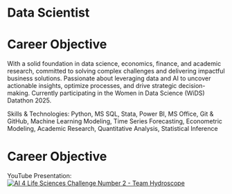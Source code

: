 Data Scientist
================================

Career Objective
================================
With a solid foundation in data science, economics, finance, and academic research, committed to solving complex challenges and delivering impactful business solutions. Passionate about leveraging data and AI to uncover actionable insights, optimize processes, and drive strategic decision-making. Currently participating in the Women in Data Science (WiDS) Datathon 2025.

Skills & Technologies: Python, MS SQL, Stata, Power BI, MS Office, Git & GitHub, Machine Learning Modeling,
Time Series Forecasting, Econometric Modeling, Academic Research, Quantitative Analysis, Statistical Inference

Career Objective
================================

YouTube Presentation: 
[![AI 4 Life Sciences Challenge Number 2 - Team Hydroscope](https://img.youtube.com/vi/UTqxLyytgKM/0.jpg)](https://www.youtube.com/watch?v=UTqxLyytgKM)

